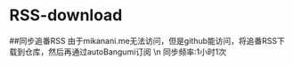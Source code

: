 # RSS-download
##同步追番RSS
由于mikanani.me无法访问，但是github能访问，将追番RSS下载到仓库，然后再通过autoBangumi订阅 \n
同步频率:1小时1次
